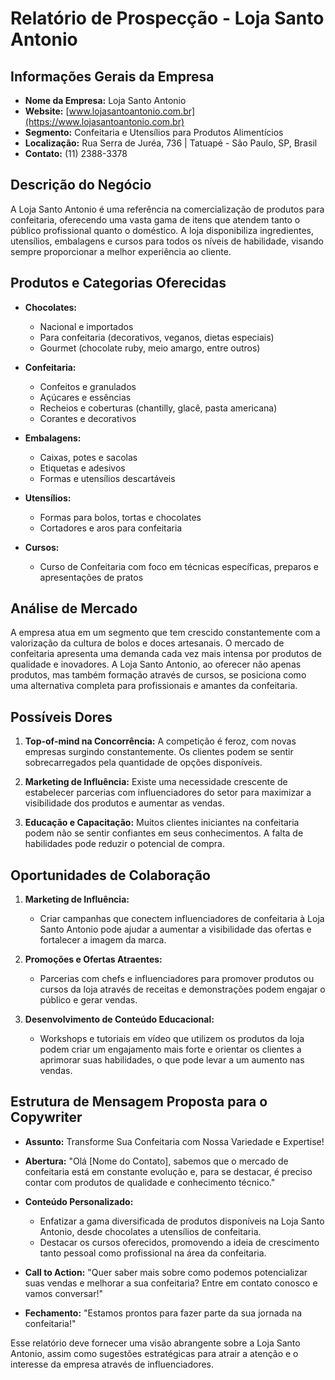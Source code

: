 # Relatório de Prospecção - Loja Santo Antonio

## Informações Gerais da Empresa
- **Nome da Empresa:** Loja Santo Antonio
- **Website:** [www.lojasantoantonio.com.br](https://www.lojasantoantonio.com.br)
- **Segmento:** Confeitaria e Utensílios para Produtos Alimentícios
- **Localização:** Rua Serra de Juréa, 736 | Tatuapé - São Paulo, SP, Brasil
- **Contato:** (11) 2388-3378

## Descrição do Negócio
A Loja Santo Antonio é uma referência na comercialização de produtos para confeitaria, oferecendo uma vasta gama de itens que atendem tanto o público profissional quanto o doméstico. A loja disponibiliza ingredientes, utensílios, embalagens e cursos para todos os níveis de habilidade, visando sempre proporcionar a melhor experiência ao cliente.

## Produtos e Categorias Oferecidas
- **Chocolates:**
  - Nacional e importados
  - Para confeitaria (decorativos, veganos, dietas especiais)
  - Gourmet (chocolate ruby, meio amargo, entre outros)

- **Confeitaria:**
  - Confeitos e granulados
  - Açúcares e essências
  - Recheios e coberturas (chantilly, glacê, pasta americana)
  - Corantes e decorativos

- **Embalagens:**
  - Caixas, potes e sacolas
  - Etiquetas e adesivos
  - Formas e utensílios descartáveis

- **Utensílios:**
  - Formas para bolos, tortas e chocolates
  - Cortadores e aros para confeitaria

- **Cursos:**
  - Curso de Confeitaria com foco em técnicas específicas, preparos e apresentações de pratos

## Análise de Mercado
A empresa atua em um segmento que tem crescido constantemente com a valorização da cultura de bolos e doces artesanais. O mercado de confeitaria apresenta uma demanda cada vez mais intensa por produtos de qualidade e inovadores. A Loja Santo Antonio, ao oferecer não apenas produtos, mas também formação através de cursos, se posiciona como uma alternativa completa para profissionais e amantes da confeitaria.

## Possíveis Dores
1. **Top-of-mind na Concorrência:** A competição é feroz, com novas empresas surgindo constantemente. Os clientes podem se sentir sobrecarregados pela quantidade de opções disponíveis.
   
2. **Marketing de Influência:** Existe uma necessidade crescente de estabelecer parcerias com influenciadores do setor para maximizar a visibilidade dos produtos e aumentar as vendas.

3. **Educação e Capacitação:** Muitos clientes iniciantes na confeitaria podem não se sentir confiantes em seus conhecimentos. A falta de habilidades pode reduzir o potencial de compra.

## Oportunidades de Colaboração
1. **Marketing de Influência:**
   - Criar campanhas que conectem influenciadores de confeitaria à Loja Santo Antonio pode ajudar a aumentar a visibilidade das ofertas e fortalecer a imagem da marca.

2. **Promoções e Ofertas Atraentes:**
   - Parcerias com chefs e influenciadores para promover produtos ou cursos da loja através de receitas e demonstrações podem engajar o público e gerar vendas.

3. **Desenvolvimento de Conteúdo Educacional:**
   - Workshops e tutoriais em vídeo que utilizem os produtos da loja podem criar um engajamento mais forte e orientar os clientes a aprimorar suas habilidades, o que pode levar a um aumento nas vendas.

## Estrutura de Mensagem Proposta para o Copywriter
- **Assunto:** Transforme Sua Confeitaria com Nossa Variedade e Expertise!
  
- **Abertura:** "Olá [Nome do Contato], sabemos que o mercado de confeitaria está em constante evolução e, para se destacar, é preciso contar com produtos de qualidade e conhecimento técnico."

- **Conteúdo Personalizado:**
  - Enfatizar a gama diversificada de produtos disponíveis na Loja Santo Antonio, desde chocolates a utensílios de confeitaria.
  - Destacar os cursos oferecidos, promovendo a ideia de crescimento tanto pessoal como profissional na área da confeitaria.
  
- **Call to Action:** "Quer saber mais sobre como podemos potencializar suas vendas e melhorar a sua confeitaria? Entre em contato conosco e vamos conversar!"

- **Fechamento:** "Estamos prontos para fazer parte da sua jornada na confeitaria!"

Esse relatório deve fornecer uma visão abrangente sobre a Loja Santo Antonio, assim como sugestões estratégicas para atrair a atenção e o interesse da empresa através de influenciadores.